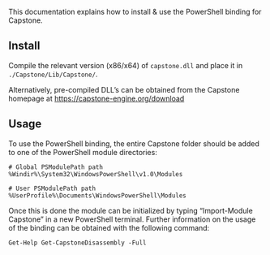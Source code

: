 This documentation explains how to install & use the PowerShell binding for Capstone.


Install
------

Compile the relevant version (x86/x64) of `capstone.dll` and place it in
`./Capstone/Lib/Capstone/`.

Alternatively, pre-compiled DLL’s can be obtained from the Capstone homepage
at https://capstone-engine.org/download


Usage
-----

To use the PowerShell binding, the entire Capstone folder should be added to
one of the PowerShell module directories:

    # Global PSModulePath path
    %Windir%\System32\WindowsPowerShell\v1.0\Modules

    # User PSModulePath path
    %UserProfile%\Documents\WindowsPowerShell\Modules

Once this is done the module can be initialized by typing “Import-Module Capstone”
in a new PowerShell terminal. Further information on the usage of the binding
can be obtained with the following command:

    Get-Help Get-CapstoneDisassembly -Full